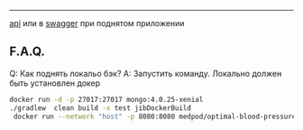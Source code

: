 ---
[api](./doc/api.md) или в [swagger](http://localhost:8080/swagger-ui.html) при поднятом приложении

## F.A.Q.

Q: Как поднять локальо бэк?
A: Запустить команду. Локально должен быть установлен докер
```bash
docker run -d -p 27017:27017 mongo:4.0.25-xenial
./gradlew  clean build -x test jibDockerBuild
 docker run --network "host" -p 8080:8080 medpod/optimal-blood-pressure-backend 
```